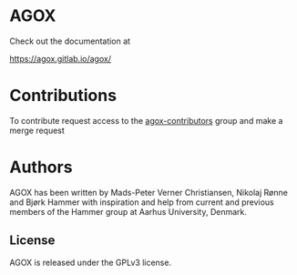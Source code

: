 # AGOX

Check out the documentation at 

https://agox.gitlab.io/agox/

# Contributions

To contribute request access to the [agox-contributors](https://gitlab.com/groups/agox-contributors/-/group_members/request_access)
group and make a merge request 

# Authors 

AGOX has been written by Mads-Peter Verner Christiansen, Nikolaj Rønne and Bjørk Hammer
with inspiration and help from current and previous members of the Hammer group at Aarhus University, Denmark.

## License

AGOX is released under the GPLv3 license. 

